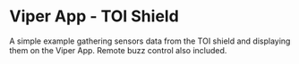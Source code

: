 Viper App - TOI Shield
======================

A simple example gathering sensors data from the TOI shield and
displaying them on the Viper App. Remote buzz control also included.

